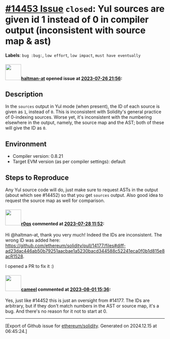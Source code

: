 # [\#14453 Issue](https://github.com/ethereum/solidity/issues/14453) `closed`: Yul sources are given id 1 instead of 0 in compiler output (inconsistent with source map & ast)
**Labels**: `bug :bug:`, `low effort`, `low impact`, `must have eventually`


#### <img src="https://avatars.githubusercontent.com/u/35589221?v=4" width="50">[haltman-at](https://github.com/haltman-at) opened issue at [2023-07-26 21:56](https://github.com/ethereum/solidity/issues/14453):

## Description

In the `sources` output in Yul mode (when present), the ID of each source is given as `1`, instead of `0`.  This is inconsistent with Solidity's general practice of 0-indexing sources.  Worse yet, it's inconsistent with the numbering elsewhere in the output, namely, the source map and the AST; both of these will give the ID as `0`.

## Environment

- Compiler version: 0.8.21
- Target EVM version (as per compiler settings): default

## Steps to Reproduce

Any Yul source code will do, just make sure to request ASTs in the output (about which see #14452) so that you get `sources` output.  Also good idea to request the source map as well for comparison.

#### <img src="https://avatars.githubusercontent.com/u/457348?u=e02c93e6d98c1154952140a8d5af50d9d5ca59c9&v=4" width="50">[r0qs](https://github.com/r0qs) commented at [2023-07-28 11:52](https://github.com/ethereum/solidity/issues/14453#issuecomment-1655552842):

Hi @haltman-at, thank you very much! Indeed the IDs are inconsistent. The wrong ID was added here: https://github.com/ethereum/solidity/pull/14177/files#diff-ad23dac446ab50b79251aacbae1a5230bacd344588c52241eca0f0b1d815e8acR1528.

I opened a PR to fix it :)

#### <img src="https://avatars.githubusercontent.com/u/137030?v=4" width="50">[cameel](https://github.com/cameel) commented at [2023-08-01 15:36](https://github.com/ethereum/solidity/issues/14453#issuecomment-1660573726):

Yes, just like #14452 this is just an oversight from #14177. The IDs are arbitrary, but if they don't match numbers in the AST or source map, it's a bug. And there's no reason for it not to start at 0.


-------------------------------------------------------------------------------



[Export of Github issue for [ethereum/solidity](https://github.com/ethereum/solidity). Generated on 2024.12.15 at 06:45:24.]

